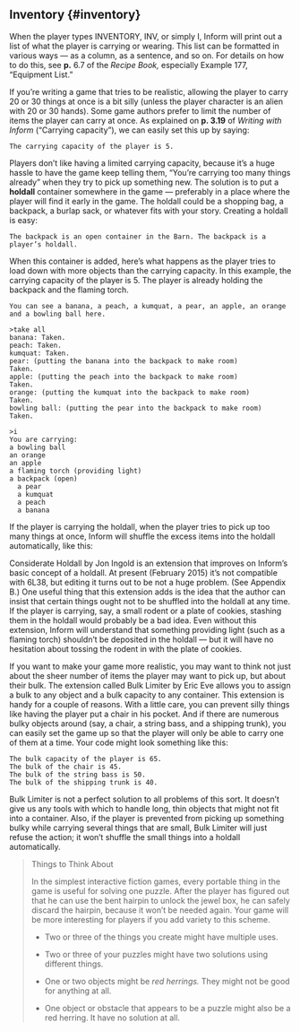 ## Inventory {#inventory}

When the player types INVENTORY, INV, or simply I, Inform will print out a list of what the player is carrying or wearing. This list can be formatted in various ways — as a column, as a sentence, and so on. For details on how to do this, see **p.** 6.7 of the _Recipe Book,_ especially Example 177, “Equipment List.”

If you’re writing a game that tries to be realistic, allowing the player to carry 20 or 30 things at once is a bit silly (unless the player character is an alien with 20 or 30 hands). Some game authors prefer to limit the number of items the player can carry at once. As explained on **p. 3.19** of _Writing with Inform_ (“Carrying capacity”), we can easily set this up by saying:

```inform7
The carrying capacity of the player is 5.
```

Players don’t like having a limited carrying capacity, because it’s a huge hassle to have the game keep telling them, “You’re carrying too many things already” when they try to pick up something new. The solution is to put a **holdall** container somewhere in the game — preferably in a place where the player will find it early in the game. The holdall could be a shopping bag, a backpack, a burlap sack, or whatever fits with your story. Creating a holdall is easy:

```inform7
The backpack is an open container in the Barn. The backpack is a player’s holdall.
```

When this container is added, here’s what happens as the player tries to load down with more objects than the carrying capacity. In this example, the carrying capacity of the player is 5. The player is already holding the backpack and the flaming torch.

```
You can see a banana, a peach, a kumquat, a pear, an apple, an orange and a bowling ball here.

>take all
banana: Taken.
peach: Taken.
kumquat: Taken.
pear: (putting the banana into the backpack to make room)
Taken.
apple: (putting the peach into the backpack to make room)
Taken.
orange: (putting the kumquat into the backpack to make room)
Taken.
bowling ball: (putting the pear into the backpack to make room)
Taken.

>i
You are carrying:
a bowling ball
an orange
an apple
a flaming torch (providing light)
a backpack (open)
  a pear
  a kumquat
  a peach
  a banana
```

If the player is carrying the holdall, when the player tries to pick up too many things at once, Inform will shuffle the excess items into the holdall automatically, like this:

Considerate Holdall by Jon Ingold is an extension that improves on Inform’s basic concept of a holdall. At present (February 2015) it’s not compatible with 6L38, but editing it turns out to be not a huge problem. (See Appendix B.) One useful thing that this extension adds is the idea that the author can insist that certain things ought not to be shuffled into the holdall at any time. If the player is carrying, say, a small rodent or a plate of cookies, stashing them in the holdall would probably be a bad idea. Even without this extension, Inform will understand that something providing light (such as a flaming torch) shouldn’t be deposited in the holdall — but it will have no hesitation about tossing the rodent in with the plate of cookies.

If you want to make your game more realistic, you may want to think not just about the sheer number of items the player may want to pick up, but about their bulk. The extension called Bulk Limiter by Eric Eve allows you to assign a bulk to any object and a bulk capacity to any container. This extension is handy for a couple of reasons. With a little care, you can prevent silly things like having the player put a chair in his pocket. And if there are numerous bulky objects around (say, a chair, a string bass, and a shipping trunk), you can easily set the game up so that the player will only be able to carry one of them at a time. Your code might look something like this:

```inform7
The bulk capacity of the player is 65.
The bulk of the chair is 45.
The bulk of the string bass is 50.
The bulk of the shipping trunk is 40.
```

Bulk Limiter is not a perfect solution to all problems of this sort. It doesn’t give us any tools with which to handle long, thin objects that might not fit into a container. Also, if the player is prevented from picking up something bulky while carrying several things that are small, Bulk Limiter will just refuse the action; it won’t shuffle the small things into a holdall automatically.

>Things to Think About
>
>In the simplest interactive fiction games, every portable thing in the game is useful for solving one puzzle. After the player has figured out that he can use the bent hairpin to unlock the jewel box, he can safely discard the hairpin, because it won’t be needed again. Your game will be more interesting for players if you add variety to this scheme.
>
>- Two or three of the things you create might have multiple uses.
>
>- Two or three of your puzzles might have two solutions using different things.
>
>- One or two objects might be _red herrings._ They might not be good for anything at all.
>
>- One object or obstacle that appears to be a puzzle might also be a red herring. It have no solution at all.
